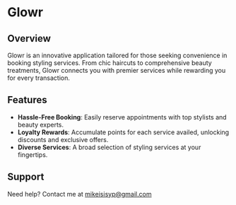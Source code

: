 # Glowr

## Overview
Glowr is an innovative application tailored for those seeking convenience in booking styling services. From chic haircuts to comprehensive beauty treatments, Glowr connects you with premier services while rewarding you for every transaction.

## Features
- **Hassle-Free Booking**: Easily reserve appointments with top stylists and beauty experts.
- **Loyalty Rewards**: Accumulate points for each service availed, unlocking discounts and exclusive offers.
- **Diverse Services**: A broad selection of styling services at your fingertips.

## Support
Need help? Contact me at mikeisisyp@gmail.com
